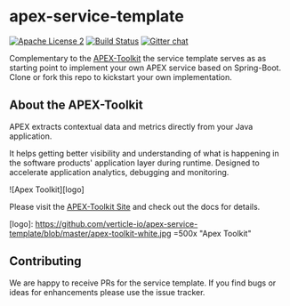 apex-service-template
=====================
[![Apache License 2](https://img.shields.io/badge/license-ASF2-blue.svg)](https://www.apache.org/licenses/LICENSE-2.0.txt)
[![Build Status](https://travis-ci.org/verticle-io/apex-service-template.svg?branch=master)](https://travis-ci.org/verticle-io/apex-service-template)
[![Gitter chat](https://badges.gitter.im/gitterHQ/gitter.png)](https://gitter.im/verticle-io/apex)


Complementary to the [APEX-Toolkit](https://github.com/verticle-io/apex-toolkit) the service template serves as as starting point to implement your own APEX service based on Spring-Boot. Clone or fork this repo to kickstart your own implementation.



About the APEX-Toolkit
----------------------

APEX extracts contextual data and metrics directly from your Java application.

It helps getting better visibility and understanding of what is happening in the software products' application layer during runtime.
Designed to accelerate application analytics, debugging and monitoring.

![Apex Toolkit][logo]

Please visit the [APEX-Toolkit Site](http://verticle-io.github.io/apex-toolkit) and check out the docs for details.



[logo]: https://github.com/verticle-io/apex-service-template/blob/master/apex-toolkit-white.jpg =500x "Apex Toolkit"

Contributing
------------
We are happy to receive PRs for the service template. If you find bugs or ideas for enhancements please use the issue tracker.



